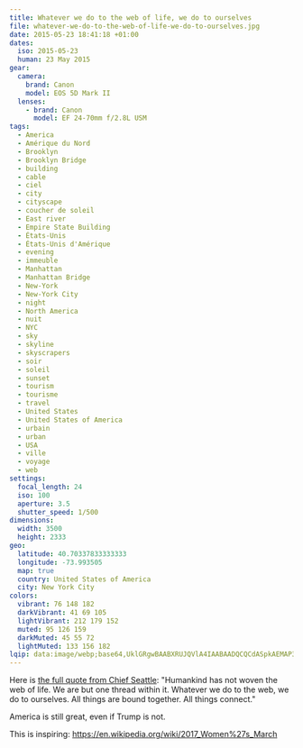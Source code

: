 ```yaml
---
title: Whatever we do to the web of life, we do to ourselves
file: whatever-we-do-to-the-web-of-life-we-do-to-ourselves.jpg
date: 2015-05-23 18:41:18 +01:00
dates:
  iso: 2015-05-23
  human: 23 May 2015
gear:
  camera:
    brand: Canon
    model: EOS 5D Mark II
  lenses:
    - brand: Canon
      model: EF 24-70mm f/2.8L USM
tags:
  - America
  - Amérique du Nord
  - Brooklyn
  - Brooklyn Bridge
  - building
  - cable
  - ciel
  - city
  - cityscape
  - coucher de soleil
  - East river
  - Empire State Building
  - États-Unis
  - États-Unis d'Amérique
  - evening
  - immeuble
  - Manhattan
  - Manhattan Bridge
  - New-York
  - New-York City
  - night
  - North America
  - nuit
  - NYC
  - sky
  - skyline
  - skyscrapers
  - soir
  - soleil
  - sunset
  - tourism
  - tourisme
  - travel
  - United States
  - United States of America
  - urbain
  - urban
  - USA
  - ville
  - voyage
  - web
settings:
  focal_length: 24
  iso: 100
  aperture: 3.5
  shutter_speed: 1/500
dimensions:
  width: 3500
  height: 2333
geo:
  latitude: 40.70337833333333
  longitude: -73.993505
  map: true
  country: United States of America
  city: New York City
colors:
  vibrant: 76 148 182
  darkVibrant: 41 69 105
  lightVibrant: 212 179 152
  muted: 95 126 159
  darkMuted: 45 55 72
  lightMuted: 133 156 182
lqip: data:image/webp;base64,UklGRgwBAABXRUJQVlA4IAABAADQCQCdASpkAEMAP3Gqxlw/v7EmLNScM/AuCWUDsB3DgX9TZwCQZh8UmQJbMn6GolQ7QYrm+ckozIUdo3GR/JLd465csd4XyFbgV3o7fn6kzA5pDu6xDAAA/tGJQLg2TvSyPCsjjuma384oZ7ZhesPHoBc2oAfmiDCNPvtKtCJFyBh9Bijwu0+6lxUq0coFyG1n89Ln5EVD/DR9NA/MoDaFXoq95zPUwQpUy4PDphEqbQMb8/71ZiIaZd6KpbgDx6SWkakdefeGH6G15OoMpMTVDuYZlFq8qGc9PU4caUPsaFH6CoZQKpB3v11Ea2OAd/YNKcIQwrka0i8S/LrY4AAA
---
```


Here is <a href="https://www.brainyquote.com/quotes/quotes/c/chiefseatt104989.html">the full quote from Chief Seattle</a>: "Humankind has not woven the web of life. We are but one thread within it. Whatever we do to the web, we do to ourselves. All things are bound together. All things connect."

America is still great, even if Trump is not.

This is inspiring: https://en.wikipedia.org/wiki/2017_Women%27s_March
